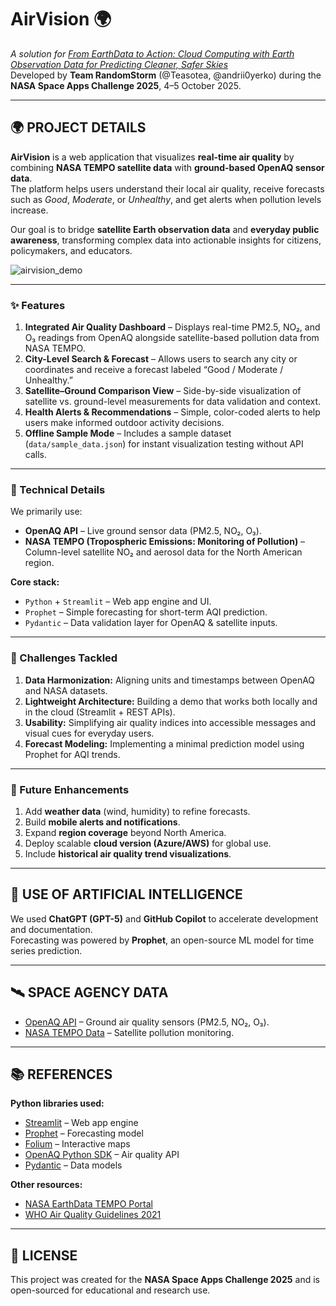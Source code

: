 # AirVision 🌍  

*A solution for [From EarthData to Action: Cloud Computing with Earth Observation Data for Predicting Cleaner, Safer Skies](https://www.spaceappschallenge.org/2025/challenges/from-earthdata-to-action-cloud-computing-with-earth-observation-data-for-predicting-cleaner-safer-skies)*  
Developed by **Team RandomStorm** (@Teasotea, @andrii0yerko) during the **NASA Space Apps Challenge 2025**, 4–5 October 2025.

---

## 🌍 PROJECT DETAILS  

**AirVision** is a web application that visualizes **real-time air quality** by combining **NASA TEMPO satellite data** with **ground-based OpenAQ sensor data**.  
The platform helps users understand their local air quality, receive forecasts such as *Good*, *Moderate*, or *Unhealthy*, and get alerts when pollution levels increase.

Our goal is to bridge **satellite Earth observation data** and **everyday public awareness**, transforming complex data into actionable insights for citizens, policymakers, and educators.

![airvision_demo](https://drive.google.com/file/d/1pfhAILsnZ9_88nBgpyKjOmUrvRXHf4vZ/view)

---

### ✨ Features  

1. **Integrated Air Quality Dashboard** – Displays real-time PM2.5, NO₂, and O₃ readings from OpenAQ alongside satellite-based pollution data from NASA TEMPO.  
2. **City-Level Search & Forecast** – Allows users to search any city or coordinates and receive a forecast labeled “Good / Moderate / Unhealthy.”  
3. **Satellite–Ground Comparison View** – Side-by-side visualization of satellite vs. ground-level measurements for data validation and context.  
4. **Health Alerts & Recommendations** – Simple, color-coded alerts to help users make informed outdoor activity decisions.  
5. **Offline Sample Mode** – Includes a sample dataset (`data/sample_data.json`) for instant visualization testing without API calls.

---

### 🧠 Technical Details  

We primarily use:  

- **OpenAQ API** – Live ground sensor data (PM2.5, NO₂, O₃).  
- **NASA TEMPO (Tropospheric Emissions: Monitoring of Pollution)** – Column-level satellite NO₂ and aerosol data for the North American region.  

**Core stack:**  

- `Python` + `Streamlit` – Web app engine and UI.  
- `Prophet` – Simple forecasting for short-term AQI prediction.  
- `Pydantic` – Data validation layer for OpenAQ & satellite inputs.

---

### 🧩 Challenges Tackled  

1. **Data Harmonization:** Aligning units and timestamps between OpenAQ and NASA datasets.  
2. **Lightweight Architecture:** Building a demo that works both locally and in the cloud (Streamlit + REST APIs).  
3. **Usability:** Simplifying air quality indices into accessible messages and visual cues for everyday users.  
4. **Forecast Modeling:** Implementing a minimal prediction model using Prophet for AQI trends.  

---

### 🚀 Future Enhancements  

1. Add **weather data** (wind, humidity) to refine forecasts.  
2. Build **mobile alerts and notifications**.  
3. Expand **region coverage** beyond North America.  
4. Deploy scalable **cloud version (Azure/AWS)** for global use.  
5. Include **historical air quality trend visualizations**.

---

## 🤖 USE OF ARTIFICIAL INTELLIGENCE  

We used **ChatGPT (GPT-5)** and **GitHub Copilot** to accelerate development and documentation.  
Forecasting was powered by **Prophet**, an open-source ML model for time series prediction.

---

## 🛰️ SPACE AGENCY DATA  

- [OpenAQ API](https://docs.openaq.org) – Ground air quality sensors (PM2.5, NO₂, O₃).  
- [NASA TEMPO Data](https://asdc.larc.nasa.gov/project/TEMPO) – Satellite pollution monitoring.  

---

## 📚 REFERENCES  

**Python libraries used:**  

- [Streamlit](https://streamlit.io/) – Web app engine  
- [Prophet](https://facebook.github.io/prophet/) – Forecasting model  
- [Folium](https://python-visualization.github.io/folium/) – Interactive maps  
- [OpenAQ Python SDK](https://github.com/openaq/openaq-api-client) – Air quality API  
- [Pydantic](https://docs.pydantic.dev/) – Data models  

**Other resources:**  

- [NASA EarthData TEMPO Portal](https://asdc.larc.nasa.gov/project/TEMPO)  
- [WHO Air Quality Guidelines 2021](https://www.who.int/news-room/fact-sheets/detail/ambient-(outdoor)-air-quality-and-health)

---

## 📜 LICENSE  

This project was created for the **NASA Space Apps Challenge 2025** and is open-sourced for educational and research use.  
